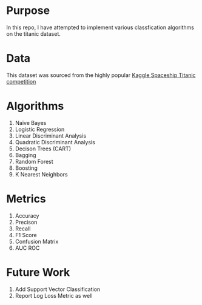 # Purpose

In this repo, I have attempted to implement various classfication algorithms on the titanic dataset.

# Data
This dataset was sourced from the highly popular [Kaggle Spaceship Titanic competition](https://www.kaggle.com/competitions/spaceship-titanic)

# Algorithms
1. Naïve Bayes
2. Logistic Regression
3. Linear Discriminant Analysis
4. Quadratic Discriminant Analysis
5. Decison Trees (CART)
6. Bagging
7. Random Forest
8. Boosting
9. K Nearest Neighbors

# Metrics 
1. Accuracy
2. Precison
3. Recall
4. F1 Score
5. Confusion Matrix
6. AUC ROC

# Future Work
1. Add Support Vector Classification
2. Report Log Loss Metric as well
